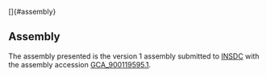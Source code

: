 []{#assembly}

Assembly
--------

The assembly presented is the version 1 assembly submitted to
[INSDC](http://www.insdc.org) with the assembly accession
[GCA\_900119595.1](http://www.ebi.ac.uk/ena/data/view/GCA_900119595.1).
